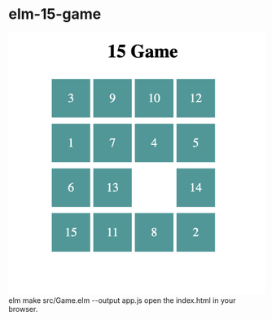 # elm-15-game

![Game](game.png)
elm make src/Game.elm  --output app.js
open the index.html in your browser.
